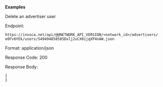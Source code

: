 **Examples**

Delete an advertiser user

Endpoint:

`https://invoca.net/api/@@NETWORK_API_VERSION/<network_id>/advertisers/e0Fv6YEk/users/549494858585Dxlj2uCX0ijqXP4nAW.json`

Format: application/json

Response Code: 200

Response Body:

    {
    }
